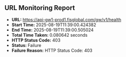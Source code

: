 ## URL Monitoring Report

- **URL:** https://api-gw1-prod1.fisglobal.com/gw/v1/health
- **Start Time:** 2025-08-19T11:39:00.424382
- **End Time:** 2025-08-19T11:39:00.505024
- **Total Time Taken:** 0.080642 seconds
- **HTTP Status Code:** 403
- **Status:** Failure
- **Failure Reason:** HTTP Status Code: 403
